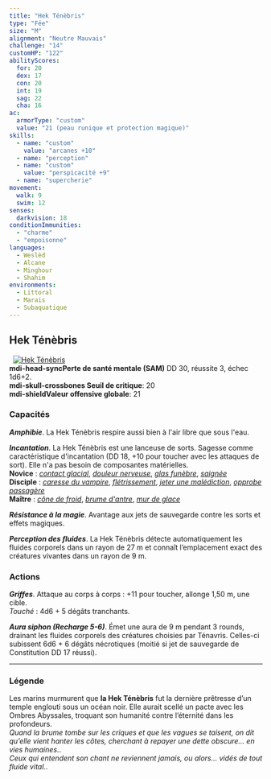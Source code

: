 ```yaml
---
title: "Hek Ténèbris"
type: "Fée"
size: "M"
alignment: "Neutre Mauvais"
challenge: "14"
customHP: "122"
abilityScores:
  for: 20
  dex: 17
  con: 20
  int: 19
  sag: 22
  cha: 16
ac:
  armorType: "custom"
  value: "21 (peau runique et protection magique)"
skills:
  - name: "custom"
    value: "arcanes +10"
  - name: "perception"
  - name: "custom"
    value: "perspicacité +9"
  - name: "supercherie"
movement:
  walk: 9
  swim: 12
senses:
  darkvision: 18
conditionImmunities:
  - "charme"
  - "empoisonne"
languages:
  - Weslèd
  - Alcane
  - Minghour
  - Shahim
environments:
  - Littoral
  - Marais
  - Subaquatique
---
```

## Hek Ténèbris
&nbsp;
[![Hek Ténèbris](https://www.douaratil.fr/illustrations/fee/hektenebris.jpeg)](https://www.douaratil.fr/illustrations/fee/hektenebris.jpeg)  
**<v-icon>mdi-head-sync</v-icon>Perte de santé mentale (SAM)** DD 30, réussite 3, échec 1d6+2.   
**<v-icon>mdi-skull-crossbones</v-icon> Seuil de critique**: 20      
**<v-icon>mdi-shield</v-icon>Valeur offensive globale**: 21   

### Capacités
_**Amphibie**_. La Hek Ténèbris respire aussi bien à l'air libre que sous l'eau.

_**Incantation**_. La Hek Ténèbris est une lanceuse de sorts. Sagesse comme caractéristique d'incantation (DD 18, +10 pour toucher avec les attaques de sort). Elle n'a pas besoin de composantes matérielles.  
**Novice** : [_contact glacial_](/grimoire/contact-glacial/), [_douleur nerveuse_](/grimoire/douleur-nerveuse/), [_glas funèbre_](/grimoire/glas-funebre/), [_saignée_](/grimoire/saignee/)  
**Disciple** : [_caresse du vampire_](/grimoire/caresse-du-vampire/), [_flétrissement_](/grimoire/fletrissement/), [_jeter une malédiction_](/grimoire/jeter-une-malediction/), [_opprobe passagère_](/grimoire/opprobe-passagere/)  
**Maître** : [_cône de froid_](/grimoire/cone-de-froid/), [_brume d'antre_](/grimoire/brume-d-antre/), [_mur de glace_](/grimoire/mur-de-glace/)

_**Résistance à la magie**_. Avantage aux jets de sauvegarde contre les sorts et effets magiques.

_**Perception des fluides**_. La Hek Ténèbris détecte automatiquement les fluides corporels dans un rayon de 27 m et connaît l’emplacement exact des créatures vivantes dans un rayon de 9 m.

### Actions
_**Griffes**_. Attaque au corps à corps : +11 pour toucher, allonge 1,50 m, une cible.  
_Touché_ : 4d6 + 5 dégâts tranchants.

_**Aura siphon (Recharge 5-6)**_. Émet une aura de 9 m pendant 3 rounds, drainant les fluides corporels des créatures choisies par Ténavris. Celles-ci subissent 6d6 + 6 dégâts nécrotiques (moitié si jet de sauvegarde de Constitution DD 17 réussi).

---

### Légende
Les marins murmurent que **la Hek Ténèbris** fut la dernière prêtresse d’un temple englouti sous un océan noir. Elle aurait scellé un pacte avec les Ombres Abyssales, troquant son humanité contre l’éternité dans les profondeurs.      
*Quand la brume tombe sur les criques et que les vagues se taisent, on dit qu’elle vient hanter les côtes, cherchant à repayer une dette obscure… en vies humaines.*.  
*Ceux qui entendent son chant ne reviennent jamais, ou alors… vidés de tout fluide vital.*.  

